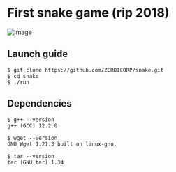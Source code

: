 # First snake game (rip 2018)
![image](https://user-images.githubusercontent.com/56264511/199721455-11df39e1-3cf4-4682-aa83-18b7658a8e4b.png)

## Launch guide

```console
$ git clone https://github.com/ZERDICORP/snake.git
$ cd snake
$ ./run
```

## Dependencies
```
$ g++ --version
g++ (GCC) 12.2.0
```
```
$ wget --version 
GNU Wget 1.21.3 built on linux-gnu.
```
```
$ tar --version
tar (GNU tar) 1.34
```
